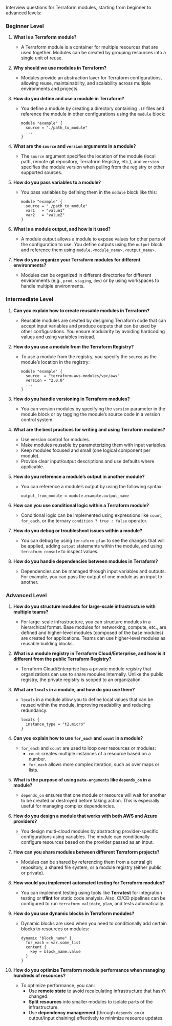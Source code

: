 Interview questions for Terraform modules, starting from beginner to advanced levels:

### **Beginner Level**
1. **What is a Terraform module?**
   - A Terraform module is a container for multiple resources that are used together. Modules can be created by grouping resources into a single unit of reuse.

2. **Why should we use modules in Terraform?**
   - Modules provide an abstraction layer for Terraform configurations, allowing reuse, maintainability, and scalability across multiple environments and projects.

3. **How do you define and use a module in Terraform?**
   - You define a module by creating a directory containing `.tf` files and reference the module in other configurations using the `module` block:
     ```hcl
     module "example" {
       source = "./path_to_module"
       ...
     }
     ```

4. **What are the `source` and `version` arguments in a module?**
   - The `source` argument specifies the location of the module (local path, remote git repository, Terraform Registry, etc.), and `version` specifies the module version when pulling from the registry or other supported sources.

5. **How do you pass variables to a module?**
   - You pass variables by defining them in the `module` block like this:
     ```hcl
     module "example" {
       source = "./path_to_module"
       var1   = "value1"
       var2   = "value2"
     }
     ```

6. **What is a module output, and how is it used?**
   - A module output allows a module to expose values for other parts of the configuration to use. You define outputs using the `output` block and reference them using `module.<module_name>.<output_name>`.

7. **How do you organize your Terraform modules for different environments?**
   - Modules can be organized in different directories for different environments (e.g., `prod`, `staging`, `dev`) or by using workspaces to handle multiple environments.

### **Intermediate Level**
1. **Can you explain how to create reusable modules in Terraform?**
   - Reusable modules are created by designing Terraform code that can accept input variables and produce outputs that can be used by other configurations. You ensure modularity by avoiding hardcoding values and using variables instead.

2. **How do you use a module from the Terraform Registry?**
   - To use a module from the registry, you specify the `source` as the module’s location in the registry:
     ```hcl
     module "example" {
       source  = "terraform-aws-modules/vpc/aws"
       version = "2.0.0"
       ...
     }
     ```

3. **How do you handle versioning in Terraform modules?**
   - You can version modules by specifying the `version` parameter in the module block or by tagging the module’s source code in a version control system.

4. **What are the best practices for writing and using Terraform modules?**
   - Use version control for modules.
   - Make modules reusable by parameterizing them with input variables.
   - Keep modules focused and small (one logical component per module).
   - Provide clear input/output descriptions and use defaults where applicable.

5. **How do you reference a module’s output in another module?**
   - You can reference a module’s output by using the following syntax:
     ```hcl
     output_from_module = module.example.output_name
     ```

6. **How can you use conditional logic within a Terraform module?**
   - Conditional logic can be implemented using expressions like `count`, `for_each`, or the ternary `condition ? true : false` operator.

7. **How do you debug or troubleshoot issues within a module?**
   - You can debug by using `terraform plan` to see the changes that will be applied, adding `output` statements within the module, and using `terraform console` to inspect values.

8. **How do you handle dependencies between modules in Terraform?**
   - Dependencies can be managed through input variables and outputs. For example, you can pass the output of one module as an input to another.

### **Advanced Level**
1. **How do you structure modules for large-scale infrastructure with multiple teams?**
   - For large-scale infrastructure, you can structure modules in a hierarchical format. Base modules for networking, compute, etc., are defined and higher-level modules (composed of the base modules) are created for applications. Teams can use higher-level modules as reusable building blocks.

2. **What is a module registry in Terraform Cloud/Enterprise, and how is it different from the public Terraform Registry?**
   - Terraform Cloud/Enterprise has a private module registry that organizations can use to share modules internally. Unlike the public registry, the private registry is scoped to an organization.

3. **What are `locals` in a module, and how do you use them?**
   - `locals` in a module allow you to define local values that can be reused within the module, improving readability and reducing redundancy.
     ```hcl
     locals {
       instance_type = "t2.micro"
     }
     ```

4. **Can you explain how to use `for_each` and `count` in a module?**
   - `for_each` and `count` are used to loop over resources or modules:
     - `count` creates multiple instances of a resource based on a number.
     - `for_each` allows more complex iteration, such as over maps or lists.

5. **What is the purpose of using `meta-arguments` like `depends_on` in a module?**
   - `depends_on` ensures that one module or resource will wait for another to be created or destroyed before taking action. This is especially useful for managing complex dependencies.

6. **How do you design a module that works with both AWS and Azure providers?**
   - You design multi-cloud modules by abstracting provider-specific configurations using variables. The module can conditionally configure resources based on the provider passed as an input.

7. **How can you share modules between different Terraform projects?**
   - Modules can be shared by referencing them from a central git repository, a shared file system, or a module registry (either public or private).

8. **How would you implement automated testing for Terraform modules?**
   - You can implement testing using tools like **Terratest** for integration testing or **tflint** for static code analysis. Also, CI/CD pipelines can be configured to run `terraform validate`, `plan`, and tests automatically.

9. **How do you use dynamic blocks in Terraform modules?**
   - Dynamic blocks are used when you need to conditionally add certain blocks to resources or modules:
     ```hcl
     dynamic "block_name" {
       for_each = var.some_list
       content {
         key = block_name.value
       }
     }
     ```

10. **How do you optimize Terraform module performance when managing hundreds of resources?**
    - To optimize performance, you can:
      - Use **remote state** to avoid recalculating infrastructure that hasn’t changed.
      - **Split resources** into smaller modules to isolate parts of the infrastructure.
      - Use **dependency management** (through `depends_on` or output/input chaining) effectively to minimize resource updates.

